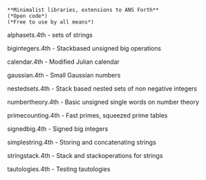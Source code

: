     **Minimalist libraries, extensions to ANS Forth**
    (*Open code*)
    (*Free to use by all means*)

alphasets.4th - sets of strings

bigintegers.4th - Stackbased unsigned big operations

calendar.4th - Modified Julian calendar

gaussian.4th - Small Gaussian numbers

nestedsets.4th - Stack based nested sets of non negative integers

numbertheory.4th - Basic unsigned single words on number theory 

primecounting.4th - Fast primes, squeezed prime tables

signedbig.4th - Signed big integers

simplestring.4th - Storing and concatenating strings

stringstack.4th - Stack and stackoperations for strings

tautologies.4th - Testing tautologies
